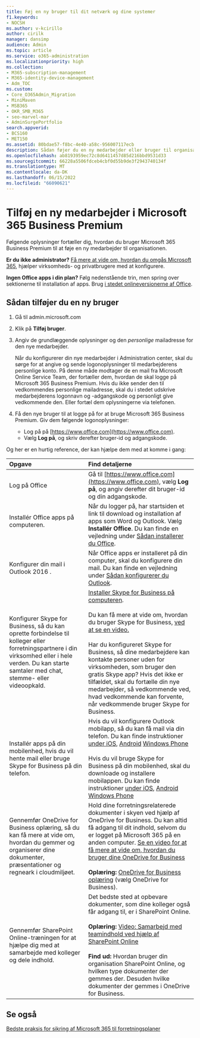 ```yaml
---
title: Føj en ny bruger til dit netværk og dine systemer
f1.keywords:
- NOCSH
ms.author: v-kcirillo
author: cirilk
manager: dansimp
audience: Admin
ms.topic: article
ms.service: o365-administration
ms.localizationpriority: high
ms.collection:
- M365-subscription-management
- M365-identity-device-management
- Adm_TOC
ms.custom:
- Core_O365Admin_Migration
- MiniMaven
- MSB365
- OKR_SMB_M365
- seo-marvel-mar
- AdminSurgePortfolio
search.appverid:
- BCS160
- MET150
ms.assetid: 80bdae57-f8bc-4e40-a58c-956007117ecb
description: Sådan føjer du en ny medarbejder eller bruger til organisationens netværk og interne systemer. Når en ny medarbejder tilmelder sig din virksomhed, skal du føje dem sikkert til netværket.
ms.openlocfilehash: ab8193959ec72c8d6411457d85d216bbd9531d33
ms.sourcegitcommit: 66228a5506fdceb4cbf0d55b9de3f2943740134f
ms.translationtype: MT
ms.contentlocale: da-DK
ms.lasthandoff: 06/15/2022
ms.locfileid: "66090621"
---
```

# <a name="add-a-new-employee-in-microsoft-365-business-premium"></a>Tilføj en ny medarbejder i Microsoft 365 Business Premium

Følgende oplysninger fortæller dig, hvordan du bruger Microsoft 365 Business Premium til at føje en ny medarbejder til organisationen.
  
 **Er du ikke administrator?** [Få mere at vide om, hvordan du omgås Microsoft 365](https://support.microsoft.com/office/396b8d9e-e118-42d0-8a0d-87d1f2f055fb), hjælper virksomheds- og privatbrugere med at konfigurere. 
  
 **Ingen Office apps i din plan?** Følg nedenstående trin, men spring over sektionerne til installation af apps. Brug [i stedet onlineversionerne af Office](https://support.microsoft.com/office/91a4ec74-67fe-4a84-a268-f6bdf3da1804).

## <a name="how-to-add-a-new-user"></a>Sådan tilføjer du en ny bruger

1. Gå til admin.microsoft.com
1. Klik på **Tilføj bruger**.
1. Angiv de grundlæggende oplysninger og den *personlige* mailadresse for den nye medarbejder.

    Når du konfigurerer din nye medarbejder i Administration center, skal du sørge for at angive og sende logonoplysninger til medarbejderens personlige konto. På denne måde modtager de en mail fra Microsoft Online Service Team, der fortæller dem, hvordan de skal logge på Microsoft 365 Business Premium. Hvis du ikke sender den til vedkommendes personlige mailadresse, skal du i stedet udskrive medarbejderens logonnavn og -adgangskode og personligt give vedkommende den. Eller fortæl dem oplysningerne via telefonen.
  
1. Få den nye bruger til at logge på for at bruge Microsoft 365 Business Premium. Giv dem følgende logonoplysninger:
  
    - Log på på [https://www.office.com](https://www.office.com).
    - Vælg **Log på**, og skriv derefter bruger-id og adgangskode.
  
Og her er en hurtig reference, der kan hjælpe dem med at komme i gang:
  
|**Opgave**|**Find detaljerne**|
|:-----|:-----|
|Log på Office  <br/> |Gå til [https://www.office.com](https://www.office.com), vælg **Log på**, og angiv derefter dit bruger-id og din adgangskode.  <br/> |
|Installér Office apps på computeren.  <br/><br/> |Når du logger på, har startsiden et link til download og installation af apps som Word og Outlook.  Vælg **Installér Office**.         Du kan finde en vejledning under [Sådan installerer du Office](https://support.microsoft.com/office/4414eaaf-0478-48be-9c42-23adc4716658).  <br/> |
|Konfigurer din mail i Outlook 2016 .  <br/> |Når Office apps er installeret på din computer, skal du konfigurere din mail. Du kan finde en vejledning under [Sådan konfigurerer du Outlook](https://support.microsoft.com/office/6e27792a-9267-4aa4-8bb6-c84ef146101b).  <br/> |
|Konfigurer Skype for Business, så du kan oprette forbindelse til kolleger eller forretningspartnere i din virksomhed eller i hele verden. Du kan starte samtaler med chat, stemme- eller videoopkald.  <br/> |[Installer Skype for Business på computeren](https://support.microsoft.com/office/8a0d4da8-9d58-44f9-9759-5c8f340cb3fb).  <br/> <br/>Du kan få mere at vide om, hvordan du bruger Skype for Business, [ved at se en video.](https://support.microsoft.com/office/3a21eca4-434d-41f1-ab06-3d4a268573b7) <br/> <br/>Har du konfigureret Skype for Business, så dine medarbejdere kan kontakte personer uden for virksomheden, som bruger den gratis Skype app? Hvis det ikke er tilfældet, skal du fortælle din nye medarbejder, så vedkommende ved, hvad vedkommende kan forvente, når vedkommende bruger Skype for Business.  <br/> |
|Installér apps på din mobilenhed, hvis du vil hente mail eller bruge Skype for Business på din telefon.  <br/> |Hvis du vil konfigurere Outlook mobilapp, så du kan få mail via din telefon. Du kan finde instruktioner [under iOS](https://support.microsoft.com/office/b2de2161-cc1d-49ef-9ef9-81acd1c8e234), [Android](https://support.microsoft.com/office/886db551-8dfa-4fd5-b835-f8e532091872) [Windows Phone](https://support.microsoft.com/office/181a112a-be92-49ca-ade5-399264b3d417) <br/> <br/>Hvis du vil bruge Skype for Business på din mobilenhed, skal du downloade og installere mobilappen. Du kan finde instruktioner [under iOS](https://support.microsoft.com/office/3239c8a3-cf55-4ff0-a967-5de51911c049#OS_Type=iOS), [Android](https://support.microsoft.com/office/4d1b7dfa-5b0b-4868-bae5-25947fb99e6e#OS_Type=Android) [Windows Phone](https://support.microsoft.com/office/4d1b7dfa-5b0b-4868-bae5-25947fb99e6e#OS_Type=Windows_Phone) <br/> |
|Gennemfør OneDrive for Business oplæring, så du kan få mere at vide om, hvordan du gemmer og organiserer dine dokumenter, præsentationer og regneark i cloudmiljøet.  <br/> |Hold dine forretningsrelaterede dokumenter i skyen ved hjælp af OneDrive for Business. Du kan altid få adgang til dit indhold, selvom du er logget på Microsoft 365 på en anden computer. [Se en video for at få mere at vide om, hvordan du bruger dine OneDrive for Business](https://support.microsoft.com/office/b30da4eb-ddd2-44b6-943b-e6fbfc6b8dde) <br/><br/> **Oplæring:** [OneDrive for Business oplæring](https://support.microsoft.com/office/1f608184-b7e6-43ca-8753-2ff679203132) (vælg OneDrive for Business).  <br/> |
|Gennemfør SharePoint Online-træningen for at hjælpe dig med at samarbejde med kolleger og dele indhold.  <br/> |Det bedste sted at opbevare dokumenter, som dine kolleger også får adgang til, er i SharePoint Online.  <br/> <br/>**Oplæring:** [Video: Samarbejd med teamindhold ved hjælp af SharePoint Online](https://support.microsoft.com/office/c17b6824-cc22-478f-8757-497cc6b57121) <br/><br/> **Find ud:** Hvordan bruger din organisation SharePoint Online, og hvilken type dokumenter der gemmes der. Desuden hvilke dokumenter der gemmes i OneDrive for Business.  <br/> |

## <a name="see-also"></a>Se også

[Bedste praksis for sikring af Microsoft 365 til forretningsplaner](../admin/security-and-compliance/secure-your-business-data.md)